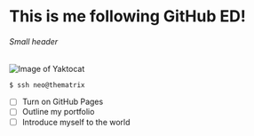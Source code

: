 # This is me following GitHub ED!
###### Small header
![Image of Yaktocat](https://octodex.github.com/images/yaktocat.png)

```
$ ssh neo@thematrix
```

- [ ] Turn on GitHub Pages
- [ ] Outline my portfolio
- [ ] Introduce myself to the world
